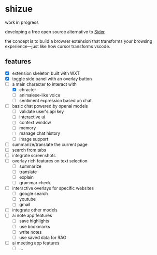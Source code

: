 # shizue

work in progress

developing a free open source alternative to [Sider](https://sider.ai/pricing)

the concept is to build a browser extension that transforms your browsing experience—just like how cursor transforms vscode.

## features

- [x] extension skeleton built with WXT
- [x] toggle side panel with an overlay button
- [ ] a main character to interact with
  - [x] chracter
  - [ ] animalese-like voice
  - [ ] sentiment expression based on chat
- [ ] basic chat powered by openai models
  - [ ] validate user's api key
  - [ ] interactive ui
  - [ ] context window
  - [ ] memory
  - [ ] manage chat history
  - [ ] image support
- [ ] summarize/translate the current page
- [ ] search from tabs
- [ ] integrate screenshots
- [ ] overlay rich features on text selection
  - [ ] summarize
  - [ ] translate
  - [ ] explain
  - [ ] grammar check
- [ ] interactive overlays for specific websites
  - [ ] google search
  - [ ] youtube
  - [ ] gmail
- [ ] integrate other models
- [ ] ai note app features
  - [ ] save highlights
  - [ ] use bookmarks
  - [ ] write notes
  - [ ] use saved data for RAG
- [ ] ai meeting app features
  - [ ] ...
